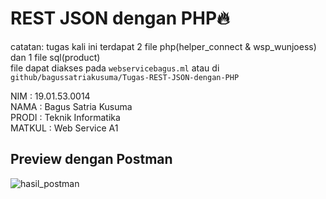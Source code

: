 # REST JSON dengan PHP:fire:

catatan: tugas kali ini terdapat 2 file php(helper_connect & wsp_wunjoess) dan 1 file sql(product) <br>
file dapat diakses pada `webservicebagus.ml` atau di `github/bagussatriakusuma/Tugas-REST-JSON-dengan-PHP`

NIM     : 19.01.53.0014 <br>
NAMA    : Bagus Satria Kusuma <br>
PRODI   : Teknik Informatika <br>
MATKUL  : Web Service A1 <br>

## Preview dengan Postman
![hasil_postman](https://user-images.githubusercontent.com/96243284/163417277-3ec5ace5-1f08-416e-a4cd-4f510c68cebd.png)
